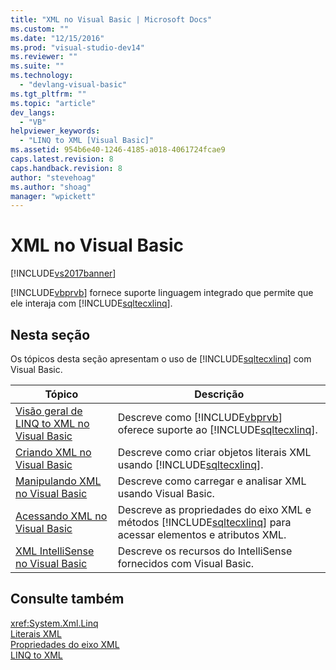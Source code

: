 ```yaml
---
title: "XML no Visual Basic | Microsoft Docs"
ms.custom: ""
ms.date: "12/15/2016"
ms.prod: "visual-studio-dev14"
ms.reviewer: ""
ms.suite: ""
ms.technology: 
  - "devlang-visual-basic"
ms.tgt_pltfrm: ""
ms.topic: "article"
dev_langs: 
  - "VB"
helpviewer_keywords: 
  - "LINQ to XML [Visual Basic]"
ms.assetid: 954b6e40-1246-4185-a018-4061724fcae9
caps.latest.revision: 8
caps.handback.revision: 8
author: "stevehoag"
ms.author: "shoag"
manager: "wpickett"
---
```

# XML no Visual Basic
[!INCLUDE[vs2017banner](../../../../csharp/includes/vs2017banner.md)]

[!INCLUDE[vbprvb](../../../../csharp/programming-guide/concepts/linq/includes/vbprvb_md.md)] fornece suporte linguagem integrado que permite que ele interaja com [!INCLUDE[sqltecxlinq](../../../../csharp/programming-guide/concepts/linq/includes/sqltecxlinq_md.md)].  
  
## Nesta seção  
 Os tópicos desta seção apresentam o uso de [!INCLUDE[sqltecxlinq](../../../../csharp/programming-guide/concepts/linq/includes/sqltecxlinq_md.md)] com Visual Basic.  
  
|Tópico|Descrição|  
|------------|---------------|  
|[Visão geral de LINQ to XML no Visual Basic](../../../../visual-basic/programming-guide/language-features/xml/overview-of-linq-to-xml.md)|Descreve como [!INCLUDE[vbprvb](../../../../csharp/programming-guide/concepts/linq/includes/vbprvb_md.md)] oferece suporte ao [!INCLUDE[sqltecxlinq](../../../../csharp/programming-guide/concepts/linq/includes/sqltecxlinq_md.md)].|  
|[Criando XML no Visual Basic](../../../../visual-basic/programming-guide/language-features/xml/creating-xml.md)|Descreve como criar objetos literais XML usando [!INCLUDE[sqltecxlinq](../../../../csharp/programming-guide/concepts/linq/includes/sqltecxlinq_md.md)].|  
|[Manipulando XML no Visual Basic](../../../../visual-basic/programming-guide/language-features/xml/manipulating-xml.md)|Descreve como carregar e analisar XML usando Visual Basic.|  
|[Acessando XML no Visual Basic](../../../../visual-basic/programming-guide/language-features/xml/accessing-xml.md)|Descreve as propriedades do eixo XML e métodos [!INCLUDE[sqltecxlinq](../../../../csharp/programming-guide/concepts/linq/includes/sqltecxlinq_md.md)] para acessar elementos e atributos XML.|  
|[XML IntelliSense no Visual Basic](../../../../visual-basic/programming-guide/language-features/xml/xml-intellisense.md)|Descreve os recursos do IntelliSense fornecidos com Visual Basic.|  
  
## Consulte também  
 <xref:System.Xml.Linq>   
 [Literais XML](../../../../visual-basic/language-reference/xml-literals/index.md)   
 [Propriedades do eixo XML](../../../../visual-basic/language-reference/xml-axis/xml-axis-properties.md)   
 [LINQ to XML](../../../../visual-basic/programming-guide/concepts/linq/linq-to-xml.md)
